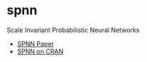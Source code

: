 # spnn
Scale Invariant Probabilistic Neural Networks

- [SPNN Paper](https://repositories.lib.utexas.edu/items/b1818ab2-c2a8-4473-be41-a4f8c0031db1)
- [SPNN on CRAN](https://cran.r-project.org/web/packages/spnn/spnn.pdf)
